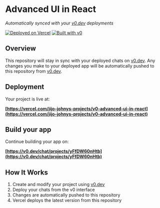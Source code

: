 # Advanced UI in React

*Automatically synced with your [v0.dev](https://v0.dev) deployments*

[![Deployed on Vercel](https://img.shields.io/badge/Deployed%20on-Vercel-black?style=for-the-badge&logo=vercel)](https://vercel.com/jijo-johnys-projects/v0-advanced-ui-in-react)
[![Built with v0](https://img.shields.io/badge/Built%20with-v0.dev-black?style=for-the-badge)](https://v0.dev/chat/projects/yFfDW60nHtb)

## Overview

This repository will stay in sync with your deployed chats on [v0.dev](https://v0.dev).
Any changes you make to your deployed app will be automatically pushed to this repository from [v0.dev](https://v0.dev).

## Deployment

Your project is live at:

**[https://vercel.com/jijo-johnys-projects/v0-advanced-ui-in-react](https://vercel.com/jijo-johnys-projects/v0-advanced-ui-in-react)**

## Build your app

Continue building your app on:

**[https://v0.dev/chat/projects/yFfDW60nHtb](https://v0.dev/chat/projects/yFfDW60nHtb)**

## How It Works

1. Create and modify your project using [v0.dev](https://v0.dev)
2. Deploy your chats from the v0 interface
3. Changes are automatically pushed to this repository
4. Vercel deploys the latest version from this repository